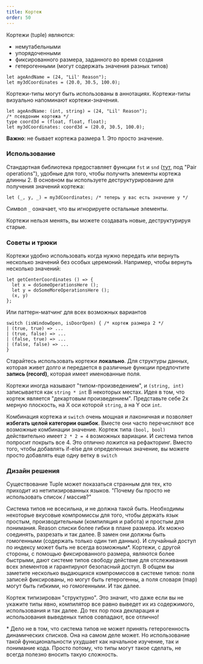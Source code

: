 ```yaml
---
title: Кортеж
order: 50
---
```


Кортежи (tuple) являются:

- немутабельными
- упорядоченными
- фиксированного размера, заданного во время создания
- гетерогенными (могут содержать значения разных типов)

```reason
let ageAndName = (24, "Lil' Reason");
let my3dCoordinates = (20.0, 30.5, 100.0);
```

Кортежи-типы могут быть использованы в аннотациях. Кортежи-типы визуально напоминают кортежи-значения.

```reason
let ageAndName: (int, string) = (24, "Lil' Reason");
/* псевдоним кортежа */
type coord3d = (float, float, float);
let my3dCoordinates: coord3d = (20.0, 30.5, 100.0);
```

**Важно**: не бывает кортежа размера 1. Это просто значение.

### Использование

Стандартная библиотека предоставляет функции `fst` и `snd` ([тут](/api/Pervasives.html), под "Pair
operations"), удобные для того, чтобы получить элементы кортежа длинны 2. В основном вы используете
деструктурирование для получения значений кортежа:

```reason
let (_, y, _) = my3dCoordinates; /* теперь у вас есть значение y */
```

Символ `_` означает, что вы игнорируете остальные элементы.

Кортежи нельзя менять, вы можете создавать новые, деструктурируя старые.

### Советы и трюки

Кортежи удобно использовать когда нужно передать или вернуть несколько значений без особых церемоний.
Например, чтобы вернуть несколько значений:

```reason
let getCenterCoordinates () => {
  let x = doSomeOperationsHere ();
  let y = doSomeMoreOperationsHere ();
  (x, y)
};
```

Или паттерн-матчинг для всех возможных вариантов

```reason
switch (isWindowOpen, isDoorOpen) { /* кортеж размера 2 */
| (true, true) => ...
| (true, false) => ...
| (false, true) => ...
| (false, false) => ...
}
```

Старайтесь использовать кортежи **локально**. Для структуры данных, которая живет долго и передается в
различные функции предпочтите **запись (record)**, которая имеет именованные поля.

Кортежи иногда называют "типом-произведением", и `(string, int)` записывается как `string * int`
В некоторых местах. Идея в том, что кортеж является "декартовым произведением". Представьте себе 2х мерную
плоскость, на X оси которой `string`, а на Y оси `int`.

Комбинация кортежа и `switch` очень мощная и лаконичная и позволяет **избегать целой категории ошибок**.
Вместе они часто перечисляют все возможные комбинации значение. Кортеж типа `(bool, bool)` действительно
имеет `2 * 2 = 4` возможных вариации. И система типов попросит покрыть все 4. Это отлично ложится на
рефакторинг. Вместо того, чтобы добавлять if-else для определенных значение, вы можете просто добавлять
еще одну ветку в `switch`

### Дизайн решения


Существование Tuple может показаться странным для тех, кто приходит из нетипизированных языков. "Почему бы просто не использовать список / массив?"

Система типов не всесильна, и не должна такой быть. Необходимы некоторые вкусовые компромиссы для того,
чтобы держать язык простым, производительным (компиляция и работа) и простым для понимания. Reason списки
более гибки в плане размера. Их можно соединять, разрезать и так далее. В замен они должны быть гомогенными
(содержать только один тип данных). И случайный доступ по индексу может быть не всегда возможным\*.
Кортежи, с другой стороны, с помощью фиксированного размера, являются более быстрыми, дают системе типов
свободу действие для отслеживания всех элементов и гарантируют безопасный доступ. В общем вы заметите
несколько выдающихся компромиссов в системе типов: поля записей фиксированы, но могут быть гетерогенны,
а поля словаря (map) могут быть гибкими, но гомогенными. И так далее.

Кортеж типизирован "структурно". Это значит, что даже если вы не укажите типы явно, компилятор все равно
выведет их из содержимого, использования и так далее. До тех пор пока декларация и использования выведеных
типов совпадают, все отлично!

\* Дело не в том, что система типов не может принять гетерогенность динамических списков. Она на самом деле
может. Но использование такой функциональности ухудшает как начальное изучение, так и понимание кода.
Просто потому, что типы могут такое сделать, не всегда полезно вносить такую сложность.
